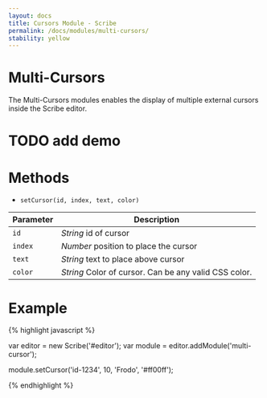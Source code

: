```yaml
---
layout: docs
title: Cursors Module - Scribe
permalink: /docs/modules/multi-cursors/
stability: yellow
---
```


# Multi-Cursors

The Multi-Cursors modules enables the display of multiple external cursors inside the Scribe editor.

# TODO add demo

# Methods

- `setCursor(id, index, text, color)`

| Parameter | Description
|-----------|-------------
| `id`      | _String_ id of cursor
| `index`   | _Number_ position to place the cursor
| `text`    | _String_ text to place above cursor
| `color`   | _String_ Color of cursor. Can be any valid CSS color.

# Example

{% highlight javascript %}

var editor = new Scribe('#editor');
var module = editor.addModule('multi-cursor');

module.setCursor('id-1234', 10, 'Frodo', '#ff00ff');

{% endhighlight %}
